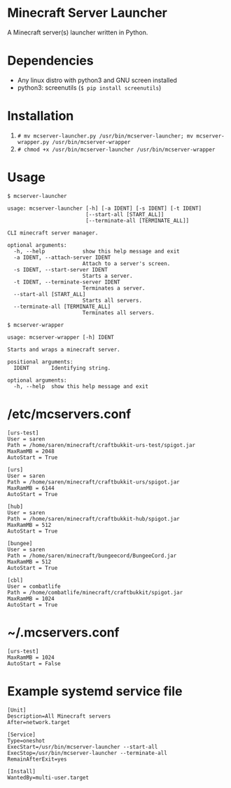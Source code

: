 Minecraft Server Launcher
=========================

A Minecraft server(s) launcher written in Python.

Dependencies
=========================
- Any linux distro with python3 and GNU screen installed
- python3: screenutils (`$ pip install screenutils`)

Installation
=========================
1. `# mv mcserver-launcher.py /usr/bin/mcserver-launcher; mv mcserver-wrapper.py /usr/bin/mcserver-wrapper`
2. `# chmod +x /usr/bin/mcserver-launcher /usr/bin/mcserver-wrapper`

Usage
=========================
`$ mcserver-launcher`
```
usage: mcserver-launcher [-h] [-a IDENT] [-s IDENT] [-t IDENT]
                         [--start-all [START_ALL]]
                         [--terminate-all [TERMINATE_ALL]]

CLI minecraft server manager.

optional arguments:
  -h, --help            show this help message and exit
  -a IDENT, --attach-server IDENT
                        Attach to a server's screen.
  -s IDENT, --start-server IDENT
                        Starts a server.
  -t IDENT, --terminate-server IDENT
                        Terminates a server.
  --start-all [START_ALL]
                        Starts all servers.
  --terminate-all [TERMINATE_ALL]
                        Terminates all servers.
```
`$ mcserver-wrapper`
```
usage: mcserver-wrapper [-h] IDENT

Starts and wraps a minecraft server.

positional arguments:
  IDENT       Identifying string.

optional arguments:
  -h, --help  show this help message and exit
```

/etc/mcservers.conf
=========================
```
[urs-test]
User = saren
Path = /home/saren/minecraft/craftbukkit-urs-test/spigot.jar
MaxRamMB = 2048
AutoStart = True

[urs]
User = saren
Path = /home/saren/minecraft/craftbukkit-urs/spigot.jar
MaxRamMB = 6144
AutoStart = True

[hub]
User = saren
Path = /home/saren/minecraft/craftbukkit-hub/spigot.jar
MaxRamMB = 512
AutoStart = True

[bungee]
User = saren
Path = /home/saren/minecraft/bungeecord/BungeeCord.jar
MaxRamMB = 512
AutoStart = True

[cbl]
User = combatlife
Path = /home/combatlife/minecraft/craftbukkit/spigot.jar
MaxRamMB = 1024
AutoStart = True
```

~/.mcservers.conf
=========================
```
[urs-test]
MaxRamMB = 1024
AutoStart = False
```

Example systemd service file
=========================
```
[Unit]
Description=All Minecraft servers
After=network.target

[Service]
Type=oneshot
ExecStart=/usr/bin/mcserver-launcher --start-all
ExecStop=/usr/bin/mcserver-launcher --terminate-all
RemainAfterExit=yes

[Install]
WantedBy=multi-user.target
```

